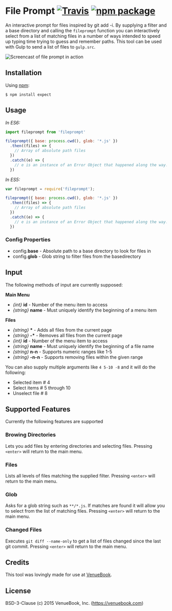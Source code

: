 # File Prompt [![Travis][build-badge]][build] [![npm package][npm-badge]][npm]
An interactive prompt for files inspired by git add -i. By supplying a filter and a base directory and calling the `fileprompt` function you can interactively select from a list of matching files in a number of ways intended to speed up typing time trying to guess and remember paths. This tool can be used with Gulp to send a list of files to `gulp.src`.

![Screencast of file prompt in action][screenshot-image]

## Installation
Using [npm](https://wwww.npmjs.org):
```
$ npm install expect
```

## Usage
_In ES6:_

```js
import fileprompt from 'fileprompt'

fileprompt({ base: process.cwd(), glob: '*.js' })
  .then((files) => {
    // Array of absolute path files
  })
  .catch((e) => {
    // e is an instance of an Error Object that happened along the way.
  })

```

_In ES5:_

```js
var fileprompt = require('fileprompt');

fileprompt({ base: process.cwd(), glob: '*.js' })
  .then((files) => {
    // Array of absolute path files
  })
  .catch((e) => {
    // e is an instance of an Error Object that happened along the way.
  })

```

### Config Properties
* config.__base__ - Absolute path to a base directory to look for files in
* config.__glob__ - Glob string to filter files from the basedirectory

## Input
The following methods of input are currently supposed:

__Main Menu__
* _{int}_ __id__ - Number of the menu item to access
* _{string}_ __name__ - Must uniquely identify the beginning of a menu item

__Files__
* _{string}_ __*__ - Adds all files from the current page
* _{string}_ __-*__ - Removes all files from the current page
* _{int}_ __id__ - Number of the menu item to access
* _{string}_ __name__ - Must uniquely identify the beginning of a file name
* _{string}_ __n-n__ - Supports numeric ranges like 1-5
* _{string}_ __-n-n__ - Supports removing files within the given range

You can also supply multiple arguments like `4 5-10 -8` and it will do the following:
* Selected item # 4
* Select items # 5 through 10
* Unselect file # 8

## Supported Features
Currently the following features are supported
  
### Browing Directories
Lets you add files by entering directories and selecting files. Pressing `<enter>` will return to the main menu.

### Files
Lists all levels of files matching the supplied filter. Pressing `<enter>` will return to the main menu.

### Glob
Asks for a glob string such as `**/*.js`. If matches are found it will allow you to select from the list of matching files. Pressing `<enter>` will return to the main menu.

### Changed Files
Executes `git diff --name-only` to get a list of files changed since the last git commit. Pressing `<enter>` will return to the main menu.


## Credits
This tool was lovingly made for use at [VenueBook](https://venuebook.com/).

## License

BSD-3-Clause (c) 2015 VenueBook, Inc. (https://venuebook.com)


[screenshot-image]: https://github.com/jayzawrotny/file-prompt/raw/master/docs/images/screenshot.png
[build-badge]: https://img.shields.io/travis/jayzawrotny/file-prompt/master.svg?style=flat-square
[build]: https://travis-ci.org/jayzawrotny/file-prompt

[npm-badge]: https://img.shields.io/npm/v/file-prompt.svg?style=flat-square
[npm]: https://www.npmjs.org/package/file-prompt